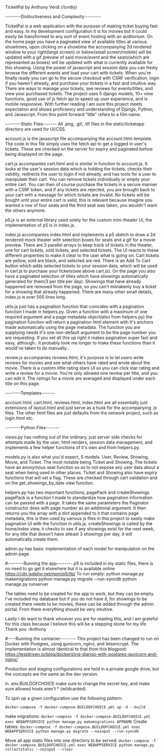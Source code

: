 
TicketPal by Anthony Verdi //(vrdiy)

--------Distinctiveness and Complexity:--------

TicketPal is a web application with the purpose of making ticket buying fast and easy. In my development configuration it is for movies but it could easily be transformed to any sort of event hosting with an auditorium. On the home page you have a paginated view of available titles at various showtimes, upon clicking on a showtime the accompanying 2d rendered window to your right(large screen) or below(small screen/mobile) will be updated with a gif preview of said movie/event and the seats(which are represented as boxes) will be updated with what is currently available for this showing. Using the power of javascript and session data you can freely browse the different events and load your cart with tickets. When you're finally ready you can go to the secure checkout with CSRF verification, login if you haven't already, and purchase your tickets in a fast and intuitive way. There are ways to manage your tickets, see reviews for events/titles, and view your purchased tickets. The project uses 5 django models, 10+ view functions, good use of js fetch api to speed up user experience, and is mobile responsive. With further reading I am sure this project meets expectation and shows proficiency and understanding of Django, Python, and Javascript. From this point forward "title" refers to a film name.

--------Static Files-------
All .png, .gif, .ttf files in the static/ticketapp directory are used for UI/CSS.

account.js is the javascript file accompanying the account.html template. The code in this file simply uses the fetch api to get a logged in user's tickets. These are checked on the server for expiry and paginated before being displayed on the page.

cart.js accompanies cart.html and is similar in function to account.js. It looks at the user's session data which is holding the tickets, checks their validity, redirects the user to login if not already, and has tools for a user to manipulate their cart. You can remove tickets individually or empty your entire cart. You can then of course purchase the tickets in a secure manner with a CSRF token, and if any tickets are rejected, you are brought back to your cart with a message for which tickets are invalid. No tickets will be bought until your entire cart is valid, this is relevant because imagine you wanted a row of four seats and the third seat was taken, you wouldn't want the others anymore.

p5.js is an external library used solely for the custom mini-theater UI, the implementation of p5 is in index.js. 

index.js accompanies index.html and implements a p5 sketch to draw a 2d rendered mock theater with selection boxes for seats and a gif for a movie preview. There are 3 parallel arrays to keep track of tickets in the theater, one for cart tickets, sold tickets, and selected tickets. The UI reacts to these different properties to make it clear to the user what is going on. Cart tickets are yellow, sold are black, and selected are red. There is an Add To Cart button which adds selected tickets to your session data, which will be used in cart.js to purchase your tickets(see above cart.js). On the page you also have a paginated selection of titles which have showings automatically generated for them(3 per title per day). Showings that have already happened are removed from the page, so you can't mistakenly buy a ticket for a showing that already happened. There are many other small details, index.js is over 500 lines long.

utils.js just has a pagination function that coincides with a pagination function I made in helpers.py. Given a function with a maximum of one required argument and a page metadata object(also from helpers.py) the pagination function will return a pagination html element with it's anchors made automatically using the page metadata. The function you are supplying needs it's one non-default argument to be the page number you are requesting. If you set all this up right it makes pagination super fast and easy, although.. it probably took me longer to make these functions than it would've taken to do manually...

review.js accompanies reviews.html, it's purpose is to let users write reviews for movies and see what others have rated and wrote about the movie. There is a custom little rating stars UI so you can click star rating and write a review for a movie. You're only allowed one review per title, and you can edit it. The ratings for a movie are averaged and displayed under each title on this page.

--------Templates-------

account.html, cart.html, reviews.html, index.html are all essentially just extensions of layout.html and just serve as a husk for the accompanying .js files. The other html files are just defaults from the network project, such as login.html etc.

--------Python Files-------

views.py has nothing out of the ordinary, just server side checks for attempts made by the user, html renders, session data management, and implements a few helper functions of it's own and from helpers.py.

models.py is also what you'd expect, 5 models. User, Review, Showing, Movie, and Ticket. The most notable being Ticket and Showing. The tickets have an anonymous seat function so as to not expose any user data about a seat when being used in other places. Ticket and Showing also have expiry functions that will set a flag. These are checked through cart validation and on the get_showings_by_date view function.

helpers.py has two important functions, pagePack and createShowings. pagePack is a function I made to standardize how pagination information can be passed with a page. It takes the same parameters the Paginator constructor does with page number as an additional argument. It then returns you the array with a dict appended to it that contains page metadata, this is then used by various js files in this project to easily make pagination UI with the function in utils.js. createShowings is called by the home/index view, it checks to see if any showings exist for the next week, for any title that doesn't have atleast 3 showings per day, it will automatically create them.

admin.py has basic implementation of each model for manipulation on the admin page.

#--------Running the app--------
p5 is included in my static files, there is no need to go get it elsewhere but it is available online https://cdn.jsdelivr.net/npm/p5/lib/
To run simply:
python manage.py makemigrations
python manage.py migrate --run-syncdb
python manage.py runserver

The tables need to be created for the app to work, but they can be empty. I've included my database but if you do not have it, for showings to be created there needs to be movies, these can be added through the admin portal. From there everything should be very intuitive.

Lastly I do want to thank whoever you are for reading this, and I am grateful for this class because I believe this will be a stepping stone for my life. Thank you -Anthony

#----Running the container--------
This project has been changed to run on Docker with Postgres, using gunicorn, nginx, and letsencrypt. The implementation is almost identical to that from this blogpost:
https://testdriven.io/blog/dockerizing-django-with-postgres-gunicorn-and-nginx/

Production and staging configurations are held in a private google drive, but the concepts are the same as the dev version.

in .env.BUILDOFCHOICE make sure to change the secret key, and make sure allowed hosts aren't * (wildcarded)

To spin up a given configuration use the following pattern:

`docker-compose -f docker-compose.BUILDOFCHOICE.yml up -d --build`

make migrations:
`docker-compose -f docker-compose.BUILDOFCHOICE.yml exec WEBAPPSERVICE python manage.py makemigrations APPNAME`
Create tables:
`docker-compose -f docker-compose.BUILDOFCHOICE.yml exec WEBAPPSERVICE python manage.py migrate --noinput --run-syncdb`

Move all app static files into one directory to be served:
`docker-compose -f docker-compose.BUILDOFCHOICE.yml exec WEBAPPSERVICE python manage.py collectstatic --noinput --clear`



